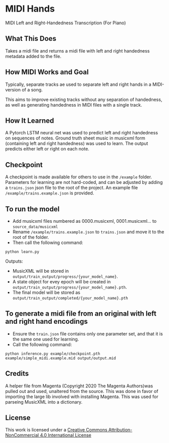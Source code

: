 # MIDI Hands

MIDI Left and Right-Handedness Transcription (For Piano)

## What This Does

Takes a midi file and returns a midi file with left and right handedness metadata added to the file.

## How MIDI Works and Goal

Typically, separate tracks ae used to separate left and right hands in a MIDI-version of a song. 

This aims to improve existing tracks without any separation of handedness, as well as generating handedness in MIDI files with a single track.

## How It Learned

A Pytorch LSTM neural net was used to predict left and right handedness on sequences of notes.  Ground truth sheet music in musicxml form (containing left and right handedness) was used to learn. The output predicts either left or right on each note.

## Checkpoint

A checkpoint is made available for others to use in the `/example` folder. Parameters for learning are not hard-coded, and can be adjusted by adding a `trains.json` json file to the root of the project. An example file `/example/trains.example.json` is provided.

## To run the model

- Add musicxml files numbered as 0000.musicxml, 0001.musicxml... to `source_data/musicxml`
- Rename `/example/trains.example.json` to `trains.json` and move it to the root of the folder. 
- Then call the following command:
```
python learn.py
```

Outputs:

- MusicXML will be stored in `output/train_output/progress/{your_model_name}`.
- A state object for evey epoch will be created in `output/train_output/progress/{your_model_name}.pth`.
- The final model will be stored as `output/train_output/completed/{your_model_name}.pth`

## To generate a midi file from an original with left and right hand encodings

- Ensure the `train.json` file contains only one parameter set, and that it is the same one used for learning.
- Call the following command:
```
python inference.py example/checkpoint.pth example/simple_midi.example.mid output/output.mid
```

## Credits

A helper file from Magenta (Copyright 2020 The Magenta Authors)was pulled out and used, unaltered from the source.  This was done in favor of importing the large lib involved with installing Magenta. This was used for parseing MusicXML into a dictionary.

## License

This work is licensed under a [Creative Commons Attribution-NonCommercial 4.0 International License](http://creativecommons.org/licenses/by-nc/4.0/)